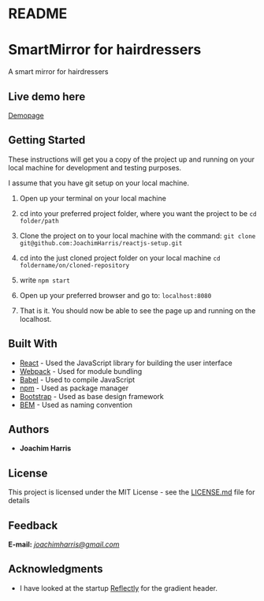 # README

# SmartMirror for hairdressers

A smart mirror for hairdressers

## Live demo here

[Demopage](www.pagegoeshere.com)

## Getting Started

These instructions will get you a copy of the project up and running on your
local machine for development and testing purposes.

I assume that you have git setup on your local machine.

1. Open up your terminal on your local machine

2. cd into your preferred project folder, where you want the project to be
`cd folder/path`

3. Clone the project on to your local machine with the command:
`git clone git@github.com:JoachimHarris/reactjs-setup.git`

4. cd into the just cloned project folder on your local machine
`cd foldername/on/cloned-repository`

5. write
`npm start`

6. Open up your preferred browser and go to:
`localhost:8080`

7. That is it. You should now be able to see the page up and running on the localhost.

## Built With

* [React](https://facebook.github.io/react/) - Used the JavaScript library for building the user interface
* [Webpack](https://webpack.github.io/) - Used for module bundling
* [Babel](https://babeljs.io/) - Used to compile JavaScript
* [npm](https://www.npmjs.com/) - Used as package manager
* [Bootstrap](http://getbootstrap.com/) - Used as base design framework
* [BEM](https://en.bem.info/methodology/naming-convention/) - Used as naming convention

## Authors

* **Joachim Harris**

## License

This project is licensed under the MIT License - see the [LICENSE.md](LICENSE.md) file for details

## Feedback

**E-mail:** *joachimharris@gmail.com*

## Acknowledgments

* I have looked at the startup [Reflectly](http://www.reflectly.io/) for the gradient header.
